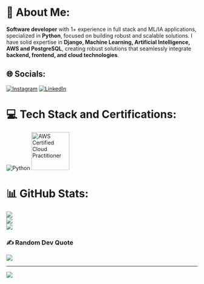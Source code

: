# 💫 About Me:
**Software developer** with 1+ experience in full stack and ML/IA applications, specialized in **Python**,
focused on building robust and scalable solutions. I have solid expertise in **Django, Machine Learning, Artificial Intelligence,
AWS and PostgreSQL**, creating robust solutions that seamlessly integrate **backend, frontend, and cloud technologies**.


## 🌐 Socials:
[![Instagram](https://img.shields.io/badge/Instagram-%23E4405F.svg?logo=Instagram&logoColor=white)](https://instagram.com/https://www.instagram.com/felipehora_/) [![LinkedIn](https://img.shields.io/badge/LinkedIn-%230077B5.svg?logo=linkedin&logoColor=white)](https://linkedin.com/in/https://www.linkedin.com/in/felipetorreshora/) 

# 💻 Tech Stack and Certifications:
![Python](https://img.shields.io/badge/python-3670A0?style=flat-square&logo=python&logoColor=ffdd54) 
<a href="https://www.credly.com/badges/c20d876c-84cd-4f1b-bac7-1e1f1ef7006a/public_url" target="_blank">
  <img src="https://images.credly.com/size/340x340/images/00634f82-b07f-4bbd-a6bb-53de397fc3a6/image.png" alt="AWS Certified Cloud Practitioner" width="100"/>
</a>
# 📊 GitHub Stats:
![](https://github-readme-stats.vercel.app/api?username=FelipeTorresHora&theme=dark&hide_border=false&include_all_commits=true&count_private=false)<br/>
![](https://github-readme-streak-stats.herokuapp.com/?user=FelipeTorresHora&theme=dark&hide_border=false)<br/>
![](https://github-readme-stats.vercel.app/api/top-langs/?username=FelipeTorresHora&theme=dark&hide_border=false&include_all_commits=true&count_private=false&layout=compact)

### ✍️ Random Dev Quote
![](https://quotes-github-readme.vercel.app/api?type=horizontal&theme=dark)

---
[![](https://visitcount.itsvg.in/api?id=FelipeTorresHora&icon=1&color=1)](https://visitcount.itsvg.in)
